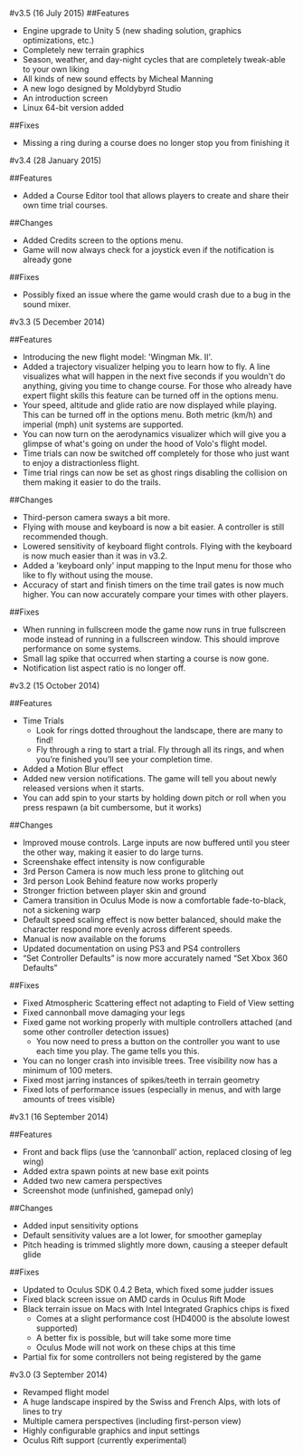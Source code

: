 #v3.5 (16 July 2015)
##Features

- Engine upgrade to Unity 5 (new shading solution, graphics optimizations, etc.)
- Completely new terrain graphics
- Season, weather, and day-night cycles that are completely tweak-able to your own liking
- All kinds of new sound effects by Micheal Manning
- A new logo designed by Moldybyrd Studio
- An introduction screen
- Linux 64-bit version added

##Fixes

- Missing a ring during a course does no longer stop you from finishing it

#v3.4 (28 January 2015)

##Features

- Added a Course Editor tool that allows players to create and share their own time trial courses.

##Changes

- Added Credits screen to the options menu.
- Game will now always check for a joystick even if the notification is already gone

##Fixes

- Possibly fixed an issue where the game would crash due to a bug in the sound mixer.

#v3.3 (5 December 2014)

##Features

- Introducing the new flight model: 'Wingman Mk. II'.
- Added a trajectory visualizer helping you to learn how to fly. A line visualizes
what will happen in the next five seconds if you wouldn't do anything, giving you time
to change course. For those who already have expert flight skills this feature
can be turned off in the options menu.
- Your speed, altitude and glide ratio are now displayed while playing. This can be turned off in the options menu. Both metric (km/h) and imperial (mph) unit systems are supported.
- You can now turn on the aerodynamics visualizer which will give you a glimpse of what's going on under the hood of Volo's flight model.
- Time trials can now be switched off completely for those who just want to enjoy a distractionless flight.
- Time trial rings can now be set as ghost rings disabling the collision on them making it easier to do the trails.

##Changes

- Third-person camera sways a bit more.
- Flying with mouse and keyboard is now a bit easier. A controller is still recommended though.
- Lowered sensitivity of keyboard flight controls. Flying with the keyboard
is now much easier than it was in v3.2.
- Added a 'keyboard only' input mapping to the Input menu for those who like to
fly without using the mouse.
- Accuracy of start and finish timers on the time trail gates is now much higher. You can now accurately compare your times with other players.

##Fixes
- When running in fullscreen mode the game now runs in true fullscreen mode instead
of running in a fullscreen window. This should improve performance on some systems.
- Small lag spike that occurred when starting a course is now gone.
- Notification list aspect ratio is no longer off.

#v3.2 (15 October 2014)

##Features

- Time Trials
  - Look for rings dotted throughout the landscape, there are many to find!
  - Fly through a ring to start a trial. Fly through all its rings, and when you’re finished you’ll see your completion time.
- Added a Motion Blur effect
- Added new version notifications. The game will tell you about newly released versions when it starts.
- You can add spin to your starts by holding down pitch or roll when you press respawn (a bit cumbersome, but it works)

##Changes

- Improved mouse controls. Large inputs are now buffered until you steer the other way, making it easier to do large turns.
- Screenshake effect intensity is now configurable
- 3rd Person Camera is now much less prone to glitching out
- 3rd person Look Behind feature now works properly
- Stronger friction between player skin and ground
- Camera transition in Oculus Mode is now a comfortable fade-to-black, not a sickening warp
- Default speed scaling effect is now better balanced, should make the character respond more evenly across different speeds.
- Manual is now available on the forums
- Updated documentation on using PS3 and PS4 controllers
- “Set Controller Defaults” is now more accurately named “Set Xbox 360 Defaults”

##Fixes

- Fixed Atmospheric Scattering effect not adapting to Field of View setting
- Fixed cannonball move damaging your legs
- Fixed game not working properly with multiple controllers attached (and some other controller detection issues)
  - You now need to press a button on the controller you want to use each time you play. The game tells you this.
- You can no longer crash into invisible trees. Tree visibility now has a minimum of 100 meters.
- Fixed most jarring instances of spikes/teeth in terrain geometry
- Fixed lots of performance issues (especially in menus, and with large amounts of trees visible)

#v3.1 (16 September 2014)

##Features

- Front and back flips (use the ‘cannonball’ action, replaced closing of leg wing)
- Added extra spawn points at new base exit points
- Added two new camera perspectives
- Screenshot mode (unfinished, gamepad only)

##Changes

- Added input sensitivity options
- Default sensitivity values are a lot lower, for smoother gameplay
- Pitch heading is trimmed slightly more down, causing a steeper default glide

##Fixes

- Updated to Oculus SDK 0.4.2 Beta, which fixed some judder issues
- Fixed black screen issue on AMD cards in Oculus Rift Mode
- Black terrain issue on Macs with Intel Integrated Graphics chips is fixed
  - Comes at a slight performance cost (HD4000 is the absolute lowest supported)
  - A better fix is possible, but will take some more time
  - Oculus Mode will not work on these chips at this time
- Partial fix for some controllers not being registered by the game

#v3.0 (3 September 2014)

- Revamped flight model
- A huge landscape inspired by the Swiss and French Alps, with lots of lines to try
- Multiple camera perspectives (including first-person view)
- Highly configurable graphics and input settings
- Oculus Rift support (currently experimental)
